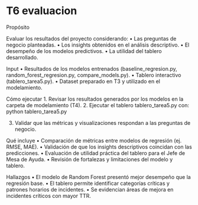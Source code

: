 # T6 evaluacion


Propósito

Evaluar los resultados del proyecto considerando:
	•	Las preguntas de negocio planteadas.
	•	Los insights obtenidos en el análisis descriptivo.
	•	El desempeño de los modelos predictivos.
	•	La utilidad del tablero desarrollado.


Input
	•	Resultados de los modelos entrenados (baseline_regresion.py, random_forest_regresion.py, compare_models.py).
	•	Tablero interactivo (tablero_tarea5.py).
	•	Dataset preparado en T3 y utilizado en el modelamiento.

Cómo ejecutar
	1.	Revisar los resultados generados por los modelos en la carpeta de modelamiento (T4).
	2.	Ejecutar el tablero tablero_tarea5.py con:
 python tablero_tarea5.py

 3.	Validar que las métricas y visualizaciones respondan a las preguntas de negocio.


Qué incluye
	•	Comparación de métricas entre modelos de regresión (ej. RMSE, MAE).
	•	Validación de que los insights descriptivos coincidan con las predicciones.
	•	Evaluación de utilidad práctica del tablero para el Jefe de Mesa de Ayuda.
	•	Revisión de fortalezas y limitaciones del modelo y tablero.


Hallazgos 
	•	El modelo de Random Forest presentó mejor desempeño que la regresión base.
	•	El tablero permite identificar categorías críticas y patrones horarios de incidentes.
	•	Se evidencian áreas de mejora en incidentes críticos con mayor TTR.
